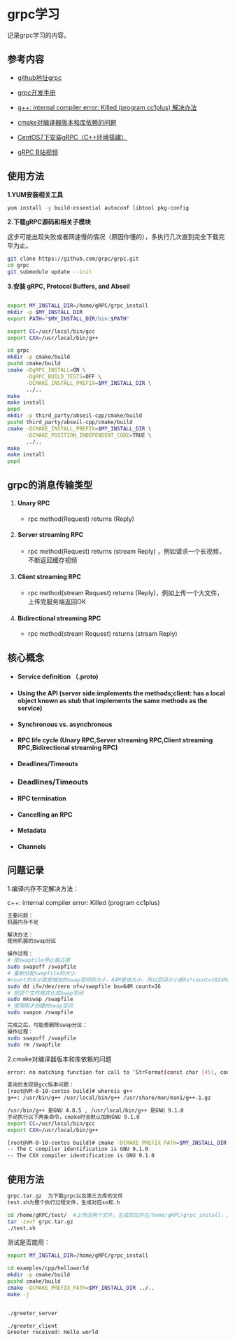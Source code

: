 # grpc学习

记录grpc学习的内容。

## 参考内容

* [github地址grpc](https://github.com/grpc/grpc)

* [grpc开发手册](https://grpc.io/docs/languages/cpp/quickstart/)

* [g++: internal compiler error: Killed (program cc1plus) 解决办法](https://blog.csdn.net/u013095333/article/details/94188743)

* [cmake对编译器版本和库依赖的问题](https://blog.csdn.net/fpcc/article/details/102664881)

* [CentOS7下安装gRPC（C++环境搭建）](https://blog.csdn.net/cyq6239075/article/details/83037585?ops_request_misc=%257B%2522request%255Fid%2522%253A%2522162591531916780264056520%2522%252C%2522scm%2522%253A%252220140713.130102334.pc%255Fblog.%2522%257D&request_id=162591531916780264056520&biz_id=0&utm_medium=distribute.pc_search_result.none-task-blog-2~blog~first_rank_v2~rank_v29-1-83037585.pc_v2_rank_blog_default&utm_term=grpc&spm=1018.2226.3001.4450)

* [gRPC B站视频](https://www.bilibili.com/video/BV1eE411T7GC?p=6)

  

## 使用方法

**1.YUM安装相关工具**

```bash
yum install -y build-essential autoconf libtool pkg-config
```

**2.下载gRPC源码和相关子模块**

这步可能出现失败或者网速慢的情况（原因你懂的），多执行几次直到完全下载完毕为止。

```bash
git clone https://github.com/grpc/grpc.git
cd grpc
git submodule update --init
```

**3.安装  gRPC, Protocol Buffers, and Abseil**

```bash

export MY_INSTALL_DIR=/home/gRPC/grpc_install
mkdir -p $MY_INSTALL_DIR
export PATH="$MY_INSTALL_DIR/bin:$PATH"

export CC=/usr/local/bin/gcc
export CXX=/usr/local/bin/g++

cd grpc
mkdir -p cmake/build
pushd cmake/build
cmake -DgRPC_INSTALL=ON \
      -DgRPC_BUILD_TESTS=OFF \
      -DCMAKE_INSTALL_PREFIX=$MY_INSTALL_DIR \
      ../..
make 
make install
popd
mkdir -p third_party/abseil-cpp/cmake/build
pushd third_party/abseil-cpp/cmake/build
cmake -DCMAKE_INSTALL_PREFIX=$MY_INSTALL_DIR \
      -DCMAKE_POSITION_INDEPENDENT_CODE=TRUE \
      ../..
make 
make install
popd
```

## grpc的消息传输类型

1. #### Unary RPC

   * rpc method(Request) returns (Reply)

2. #### Server streaming RPC

   * rpc method(Request) returns (stream Reply) ，例如请求一个长视频，不断返回缓存视频

3. #### Client streaming RPC

   * rpc method(stream Request) returns (Reply)，例如上传一个大文件，上传完服务端返回OK

4. #### Bidirectional streaming RPC

   * rpc method(stream Request) returns (stream Reply)

## 核心概念

- #### Service definition （.proto)

- #### Using the API (server side:implements the methods;client: has a local object known as *stub*  that implements the same methods as the service)

- #### Synchronous vs. asynchronous

- #### RPC life cycle (Unary RPC,Server streaming RPC,Client streaming RPC,Bidirectional streaming RPC)

- #### Deadlines/Timeouts

- ### Deadlines/Timeouts

- #### RPC termination

- #### Cancelling an RPC

- #### Metadata

- #### Channels

## 问题记录

1.编译内存不足解决方法：

c++: internal compiler error: Killed (program cc1plus)

```bash
主要问题：
机器内存不足

解决办法：
使用机器的swap分区

操作过程：
# 使swapfile停止被占用
sudo swapoff /swapfile
# 重新分配swapfile的大小
#count的大小就是增加的swap空间的大小，64M是块大小，所以空间大小是bs*count=1024MB,可以适当改大count=32
sudo dd if=/dev/zero of=/swapfile bs=64M count=16
# 把这个文件格式化成swap空间
sudo mkswap /swapfile
# 使用刚才创建的swap空间
sudo swapon /swapfile

完成之后，可能想删除swap分区：
操作过程：
sudo swapoff /swapfile
sudo rm /swapfile
```

2.cmake对编译器版本和库依赖的问题 

```bash
error: no matching function for call to ‘StrFormat(const char [45], const double&, double, const double&, const double&)’ moments.skewness, moments.kurtosis)

查询后发现是gcc版本问题：
[root@VM-0-10-centos build]# whereis g++
g++: /usr/bin/g++ /usr/local/bin/g++ /usr/share/man/man1/g++.1.gz

/usr/bin/g++ 是GNU 4.8.5 , /usr/local/bin/g++ 是GNU 9.1.0
手动执行以下两条命令，cmake时会默认加制GNU 9.1.0
export CC=/usr/local/bin/gcc
export CXX=/usr/local/bin/g++

[root@VM-0-10-centos build]# cmake -DCMAKE_PREFIX_PATH=$MY_INSTALL_DIR ../..
-- The C compiler identification is GNU 9.1.0
-- The CXX compiler identification is GNU 9.1.0
```

## 使用方法

```bash
grpc.tar.gz  为下载grpc以及第三方库的文件
test.sh为整个执行过程文件，生成对应so和.h

cd /home/gRPC/test/  #上传这两个文件，生成的文件在/home/gRPC/grpc_install，具体看test.sh脚本内容
tar -zxvf grpc.tar.gz
./test.sh
```

测试是否能用：

```bash
export MY_INSTALL_DIR=/home/gRPC/grpc_install

cd examples/cpp/helloworld
mkdir -p cmake/build
pushd cmake/build
cmake -DCMAKE_PREFIX_PATH=$MY_INSTALL_DIR ../..
make -j


./greeter_server

./greeter_client
Greeter received: Hello world
```

